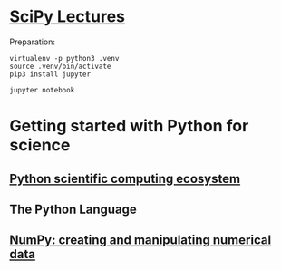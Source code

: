 # [SciPy Lectures](http://www.scipy-lectures.org/)

Preparation:
```
virtualenv -p python3 .venv
source .venv/bin/activate
pip3 install jupyter

jupyter notebook
```

# Getting started with Python for science

## [Python scientific computing ecosystem](http://nbviewer.jupyter.org/github/keer2345/scipy-lectures-note/tree/master/chapter01/)
## The Python Language
## [NumPy: creating and manipulating numerical data](http://nbviewer.jupyter.org/github/keer2345/scipy-lectures-note/tree/master/chapter03/)
